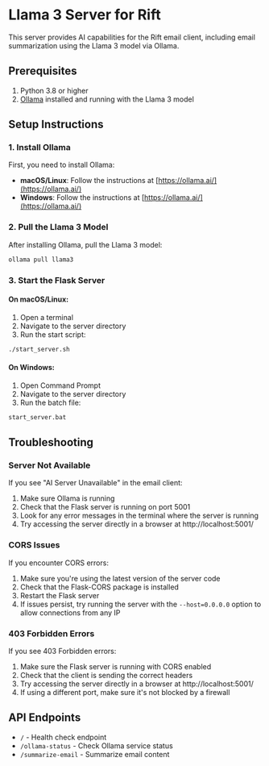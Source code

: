 # Llama 3 Server for Rift

This server provides AI capabilities for the Rift email client, including email summarization using the Llama 3 model via Ollama.

## Prerequisites

1. Python 3.8 or higher
2. [Ollama](https://ollama.ai/) installed and running with the Llama 3 model

## Setup Instructions

### 1. Install Ollama

First, you need to install Ollama:

- **macOS/Linux**: Follow the instructions at [https://ollama.ai/](https://ollama.ai/)
- **Windows**: Follow the instructions at [https://ollama.ai/](https://ollama.ai/)

### 2. Pull the Llama 3 Model

After installing Ollama, pull the Llama 3 model:

```bash
ollama pull llama3
```

### 3. Start the Flask Server

#### On macOS/Linux:

1. Open a terminal
2. Navigate to the server directory
3. Run the start script:

```bash
./start_server.sh
```

#### On Windows:

1. Open Command Prompt
2. Navigate to the server directory
3. Run the batch file:

```bash
start_server.bat
```

## Troubleshooting

### Server Not Available

If you see "AI Server Unavailable" in the email client:

1. Make sure Ollama is running
2. Check that the Flask server is running on port 5001
3. Look for any error messages in the terminal where the server is running
4. Try accessing the server directly in a browser at http://localhost:5001/

### CORS Issues

If you encounter CORS errors:

1. Make sure you're using the latest version of the server code
2. Check that the Flask-CORS package is installed
3. Restart the Flask server
4. If issues persist, try running the server with the `--host=0.0.0.0` option to allow connections from any IP

### 403 Forbidden Errors

If you see 403 Forbidden errors:

1. Make sure the Flask server is running with CORS enabled
2. Check that the client is sending the correct headers
3. Try accessing the server directly in a browser at http://localhost:5001/
4. If using a different port, make sure it's not blocked by a firewall

## API Endpoints

- `/` - Health check endpoint
- `/ollama-status` - Check Ollama service status
- `/summarize-email` - Summarize email content
